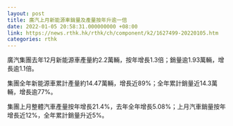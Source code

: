 ```yaml
---
layout: post
title: 廣汽上月新能源車銷量及產量按年升逾一倍
date: 2022-01-05 20:58:31.000000000 +08:00
link: https://news.rthk.hk/rthk/ch/component/k2/1627499-20220105.htm
categories: rthk
---
```


廣汽集團去年12月新能源車產量約2.2萬輛，按年增長1.3倍；銷量逾1.93萬輛，增長逾1.1倍。

集團全年新能源車累計產量約14.47萬輛，增長近89%；全年累計銷量近14.3萬輛，增長逾77%。

集團上月整體汽車產量按年增長21.4%，去年全年增長5.08%；上月汽車銷量按年增長近12%，全年累計銷量升近5%。
